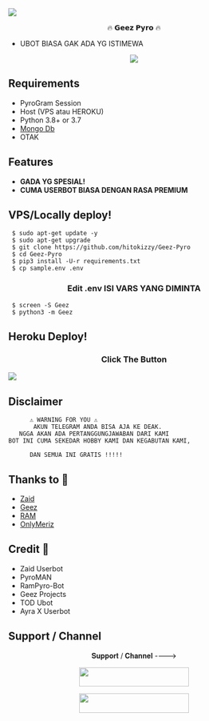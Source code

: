 <img src="https://telegra.ph/file/c78bb1efdeed38ee16eb2.png">

<p align="center"> 🔥 𝗚𝗲𝗲𝘇 𝗣𝘆𝗿𝗼 🔥 </p>

- UBOT BIASA GAK ADA YG ISTIMEWA

<p align="center">
    <a href="https://www.python.org/" alt="made-with-python"> <img src="https://img.shields.io/badge/Made%20with-Python-black.svg?style=flat-square&logo=python&logoColor=blue&color=red" /></a>

## Requirements 

- PyroGram Session
- Host (VPS atau HEROKU)
- Python 3.8+ or 3.7
- [Mongo Db](https://youtu.be/mnvjt_a5JYA)
- OTAK


## Features 

- **GADA YG SPESIAL!**
- **CUMA USERBOT BIASA DENGAN RASA PREMIUM**



## VPS/Locally deploy!
```console
 $ sudo apt-get update -y
 $ sudo apt-get upgrade
 $ git clone https://github.com/hitokizzy/Geez-Pyro
 $ cd Geez-Pyro
 $ pip3 install -U-r requirements.txt
 $ cp sample.env .env
```

<h3 align="center">
   Edit <b>.env</b> ISI VARS YANG DIMINTA
</h3>

```console
 $ screen -S Geez
 $ python3 -m Geez
```

## Heroku Deploy!
<h3 align="center">Click The Button</h3>
<a href="https://heroku.com/deploy?template=https://github.com/hitokizzy/Geez-Pyro"><img src="https://www.herokucdn.com/deploy/button.svg"></a>
</div>

## Disclaimer 


```console
      ⚠️ WARNING FOR YOU ⚠️
       AKUN TELEGRAM ANDA BISA AJA KE DEAK.
   NGGA AKAN ADA PERTANGGUNGJAWABAN DARI KAMI
BOT INI CUMA SEKEDAR HOBBY KAMI DAN KEGABUTAN KAMI,
      
      DAN SEMUA INI GRATIS !!!!!
```

## Thanks to 💖
- [Zaid](https://github.com/ITZ-ZAID)
- [Geez](https://t.me/GeezSupport)
- [RAM](https://t.me/ramsupportt)
- [OnlyMeriz](https://github.com/Onlymeriz)

## Credit 💖
- Zaid Userbot
- PyroMAN
- RamPyro-Bot
- Geez Projects
- TOD Ubot
- Ayra X Userbot

## Support / Channel

<p align="center">𝐒𝐮𝐩𝐩𝐨𝐫𝐭 / 𝐂𝐡𝐚𝐧𝐧𝐞𝐥 ----> </p>

<p align="center"><a href="https://t.me/ramsupportt"><img src="https://img.shields.io/badge/ᴛᴇʟᴇɢʀᴀᴍ-𝐒𝐮𝐩𝐩𝐨𝐫𝐭-black?&style=for-the-badge&logo=telegram" width="220" height="38.45"></a></p>
<p align="center"><a href="https://t.me/GeezSupport"><img src="https://img.shields.io/badge/ᴛᴇʟᴇɢʀᴀᴍ-𝐒𝐮𝐩𝐩𝐨𝐫𝐭-black?&style=for-the-badge&logo=telegram" width="220" height="38.45"></a></p>
